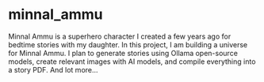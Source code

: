 # minnal_ammu
Minnal Ammu is a superhero character I created a few years ago for bedtime stories with my daughter. In this project, I am building a universe for Minnal Ammu. I plan to generate stories using Ollama open-source models, create relevant images with AI models, and compile everything into a story PDF. And lot more...
